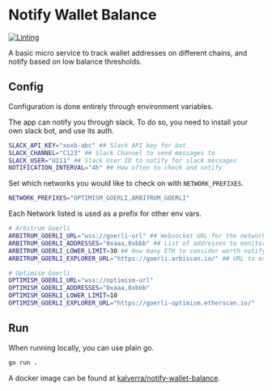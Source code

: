 # Notify Wallet Balance

[![Linting](https://github.com/smartcontractkit/notify-wallet-balance/actions/workflows/lint.yml/badge.svg)](https://github.com/smartcontractkit/notify-wallet-balance/actions/workflows/lint.yml)

A basic micro service to track wallet addresses on different chains, and notify based on low balance thresholds.

## Config

Configuration is done entirely through environment variables.

The app can notify you through slack. To do so, you need to install your own slack bot, and use its auth.

```bash
SLACK_API_KEY="xoxb-abc" ## Slack API key for bot
SLACK_CHANNEL="C123" ## Slack Channel to send messages to
SLACK_USER="U111" ## Slack User ID to notify for slack messages
NOTIFICATION_INTERVAL="4h" ## How often to check and notify
```

Set which networks you would like to check on with `NETWORK_PREFIXES`.

```bash
NETWORK_PREFIXES="OPTIMISM_GOERLI,ARBITRUM_GOERLI"
```

Each Network listed is used as a prefix for other env vars.

```bash
# Arbitrum Goerli
ARBITRUM_GOERLI_URL="wss://goerli-url" ## Websocket URL for the network
ARBITRUM_GOERLI_ADDRESSES="0xaaa,0xbbb" ## List of addresses to monitor
ARBITRUM_GOERLI_LOWER_LIMIT=30 ## How many ETH to consider worth notifying about a low balance
ARBITRUM_GOERLI_EXPLORER_URL="https://goerli.arbiscan.io/" ## URL to explorer if available for convenient links

# Optimism Goerli
OPTIMISM_GOERLI_URL="wss://optimism-url"
OPTIMISM_GOERLI_ADDRESSES="0xaaa,0xbbb"
OPTIMISM_GOERLI_LOWER_LIMIT=10
OPTIMISM_GOERLI_EXPLORER_URL="https://goerli-optimism.etherscan.io/"
```

## Run

When running locally, you can use plain go.

```sh
go run .
```

A docker image can be found at [kalverra/notify-wallet-balance](https://hub.docker.com/repository/docker/kalverra/notify-wallet-balance/general).
